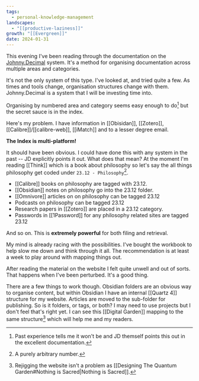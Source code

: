 ```yaml
---
tags:
  - personal-knowledge-management
landscapes:
  - "[[productive-laziness]]"
growth: "[[Evergreen]]"
date: 2024-01-31
---
```

This evening I've been reading through the documentation on the [Johnny.Decimal](https://johnnydecimal.com/) system. It's a method for organising documentation across multiple areas and categories.

It's not the only system of this type. I've looked at, and tried quite a few. As times and tools change, organisation structures change with them. Johnny.Decimal is a system that I will be investing time into.

Organising by numbered area and category seems easy enough to do[^1] but the secret sauce is in the index. 

Here's my problem. I have information in [[Obisidan]], [[Zotero]], [[Calibre]]/[[calibre-web]], [[iMatch]] and to a lesser degree email.

**The Index is multi-platform!**

It should have been obvious. I could have done this with any system in the past -- JD explicitly points it out. What does that mean? At the moment I'm reading [[Think]] which is a book about philosophy so let's say the all things philosophy get coded under `23.12 - Philosophy`[^2].

- [[Calibre]] books on philosophy are tagged with 23.12.
- [[Obsidian]] notes on philosophy go into the 23.12 folder.
- [[Omnivore]] articles on on philosophy can be tagged 23.12
- Podcasts on philosophy can be tagged 23.12
- Research papers in [[Zotero]] are placed in a 23.12 category.
- Passwords in [[1Password]] for any philosophy related sites are tagged 23.12

And so on. This is **extremely powerful** for both filing and retrieval.

My mind is already racing with the possibilities. I've bought the workbook to help slow me down and think through it all. The recommendation is at least a week to play around with mapping things out. 

After reading the material on the website I felt quite unwell and out of sorts. That happens when I've been perturbed. It's a good thing.

There are a few things to work though. Obsidian folders are an obvious way to organise content, but within Obsidian I have an internal [[Quartz 4]] structure for my website. Articles are moved to the sub-folder for publishing. So is it folders, or tags, or both? I may need to use projects but I don't feel that's right yet. I can see this [[Digital Garden]] mapping to the same structure[^3] which will help me and my readers.


[^1]: Past experience tells me it won't be and JD themself points this out in the excellent documentation.
[^2]: A purely arbitrary number.
[^3]: Rejigging the website isn't a problem as [[Designing The Quantum Garden#Nothing is Sacred|Nothing is Sacred]].